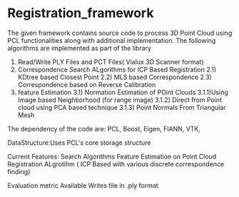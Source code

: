 # Registration_framework
The given framework contains source code to process 3D Point Cloud using PCL functionalities along with additional implementation. The following algorithms are implemented as part of the library
1) Read/Write PLY Files and PCT Files( Vialux 3D Scanner format)
2) Correspondence Search ALgorithms for ICP Based Registration
 2.1) KDtree based Closest Point 
 2.2) MLS based Correspondence
 2.3) Correspondence based on Reverse Calibration
3) feature Estimation
3.1) Normation Estimation of POint Clouds
 3.1.1)Using Image based Neighborhood (for range image)
 3.1.2) Direct from Point cloud using PCA based technique
 3.1.3) Point Normals From Triangular Mesh
                       



The dependency of the code are:
PCL,
Boost,
Eigen,
FlANN,
VTK,

DataStructure:Uses PCL's core storage structure

Current Features:
Search Algorithms
Feature Estimation on Point Cloud
Registration ALgrotihm ( ICP Based with various discrete correspondence finding)

Evaluation metric Available
Writes file in .ply format
